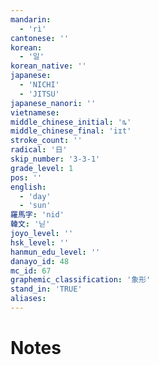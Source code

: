 ```yaml
---
mandarin:
  - 'rì'
cantonese: ''
korean:
  - '일'
korean_native: ''
japanese:
  - 'NICHI'
  - 'JITSU'
japanese_nanori: ''
vietnamese:
middle_chinese_initial: 'ȵ'
middle_chinese_final: 'iɪt'
stroke_count: ''
radical: '日'
skip_number: '3-3-1'
grade_level: 1
pos: ''
english:
  - 'day'
  - 'sun'
羅馬字: 'nid'
韓文: '닏'
joyo_level: ''
hsk_level: ''
hanmun_edu_level: ''
danayo_id: 48
mc_id: 67
graphemic_classification: '象形'
stand_in: 'TRUE'
aliases:
---
```


# Notes
